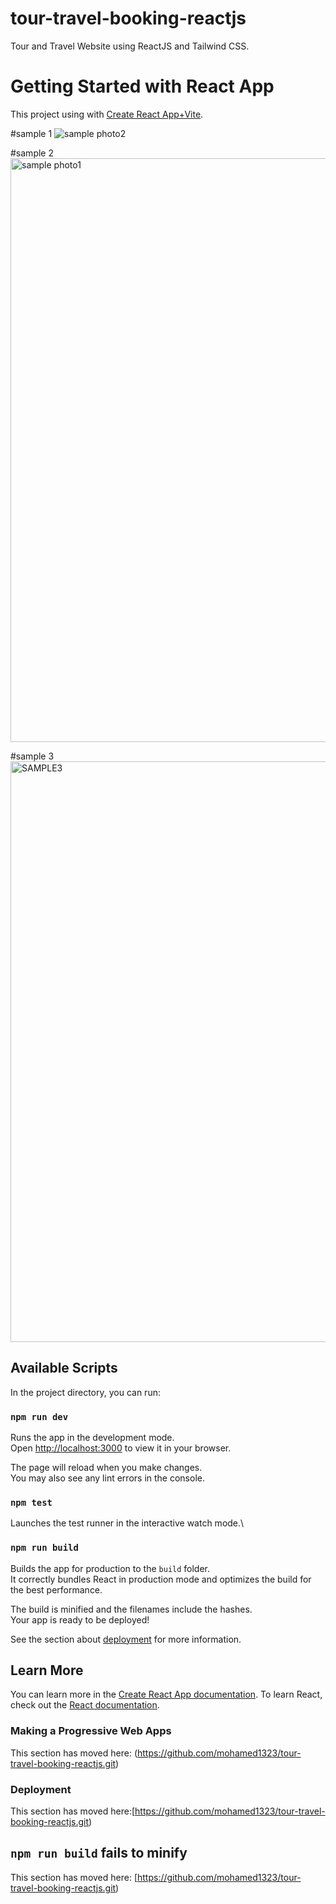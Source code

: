 # tour-travel-booking-reactjs
 Tour and Travel Website using ReactJS and Tailwind CSS. 
# Getting Started with  React App
This project using with [Create React App+Vite](https://github.com/mohamed1323/tour-travel-booking-reactjs.git).

#sample 1
![sample photo2](https://github.com/mohamed1323/tour-travel-booking-reactjs/assets/114732963/147b2e7a-0842-4288-ba68-391355eb1431)


#sample 2
<img width="934" alt="sample photo1" src="https://github.com/mohamed1323/tour-travel-booking-reactjs/assets/114732963/3e3df2b3-131d-4f0e-9a83-5a59b1bba68d">


#sample 3
<img width="929" alt="SAMPLE3" src="https://github.com/mohamed1323/tour-travel-booking-reactjs/assets/114732963/393da243-0a36-41bd-a334-2cd145cbf666">


## Available Scripts

In the project directory, you can run:

### `npm run dev`

Runs the app in the development mode.\
Open [http://localhost:3000](http://localhost:3000) to view it in your browser.

The page will reload when you make changes.\
You may also see any lint errors in the console.

### `npm test`

Launches the test runner in the interactive watch mode.\

### `npm run build`

Builds the app for production to the `build` folder.\
It correctly bundles React in production mode and optimizes the build for the best performance.

The build is minified and the filenames include the hashes.\
Your app is ready to be deployed!

See the section about [deployment](https://github.com/mohamed1323/tour-travel-booking-reactjs.git) for more information.

## Learn More

You can learn more in the [Create React App documentation](https://github.com/mohamed1323/projects-reactjs.git).
To learn React, check out the [React documentation](https://reactjs.org/).



### Making a Progressive Web Apps

This section has moved here: (https://github.com/mohamed1323/tour-travel-booking-reactjs.git)


### Deployment

This section has moved here:[https://github.com/mohamed1323/tour-travel-booking-reactjs.git)



## `npm run build` fails to minify

This section has moved here: [https://github.com/mohamed1323/tour-travel-booking-reactjs.git)



